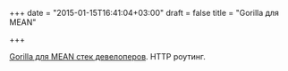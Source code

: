+++
date = "2015-01-15T16:41:04+03:00"
draft = false
title = "Gorilla для MEAN"

+++

<p><a href="http://csfortheslothful.blogspot.com/2015/01/gogorilla-for-mean-stack-developers.html">Gorilla для MEAN стек девелоперов</a>. HTTP роутинг.</p>


